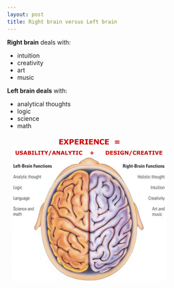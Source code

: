 ```yaml
---
layout: post
title: Right brain versus Left brain
---
```


**Right brain** deals with:
- intuition
- creativity
- art
- music

**Left brain deals** with:

- analytical thoughts
- logic
- science
- math

![](/img/left_right_brain_xp.jpg "left_right_brain_xp")
